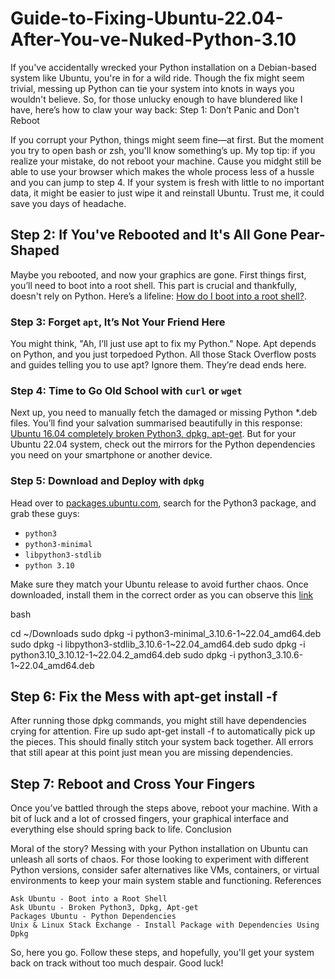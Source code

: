 # Guide-to-Fixing-Ubuntu-22.04-After-You-ve-Nuked-Python-3.10


If you've accidentally wrecked your Python installation on a Debian-based system like Ubuntu, you're in for a wild ride. Though the fix might seem trivial, messing up Python can tie your system into knots in ways you wouldn't believe. So, for those unlucky enough to have blundered like I have, here’s how to claw your way back:
Step 1: Don’t Panic and Don't Reboot

If you corrupt your Python, things might seem fine—at first. But the moment you try to open bash or zsh, you'll know something’s up. My top tip: if you realize your mistake, do not reboot your machine. Cause you midght still be able to use your browser which makes the whole process less of a hussle and you can jump to step 4. If your system is fresh with little to no important data, it might be easier to just wipe it and reinstall Ubuntu. Trust me, it could save you days of headache.


 ## Step 2: If You've Rebooted and It's All Gone Pear-Shaped

Maybe you rebooted, and now your graphics are gone. First things first, you’ll need to boot into a root shell. This part is crucial and thankfully, doesn't rely on Python. Here’s a lifeline: [How do I boot into a root shell?](https://askubuntu.com/questions/92556/how-do-i-boot-into-a-root-shell).


### Step 3: Forget `apt`, It’s Not Your Friend Here
You might think, "Ah, I’ll just use apt to fix my Python." Nope. Apt depends on Python, and you just torpedoed Python. All those Stack Overflow posts and guides telling you to use apt? Ignore them. They’re dead ends here.

### Step 4: Time to Go Old School with `curl` or `wget`
Next up, you need to manually fetch the damaged or missing Python *.deb files. You’ll find your salvation summarised beautifully in this response: [Ubuntu 16.04 completely broken Python3, dpkg, apt-get](https://askubuntu.com/questions/1092919/ubuntu-16-04-completely-broken-python3-dpkg-apt-get). But for your Ubuntu 22.04 system, check out the mirrors for the Python dependencies you need on your smartphone or another device.

### Step 5: Download and Deploy with `dpkg`
Head over to [packages.ubuntu.com](https://packages.ubuntu.com), search for the Python3 package, and grab these guys:
- `python3`
- `python3-minimal`
- `libpython3-stdlib`
- `python 3.10`

Make sure they match your Ubuntu release to avoid further chaos. Once downloaded, install them in the correct order as you can observe this  [link](https://packages.ubuntu.com/jammy/python/python3)

bash

cd ~/Downloads
sudo dpkg -i python3-minimal_3.10.6-1~22.04_amd64.deb
sudo dpkg -i libpython3-stdlib_3.10.6-1~22.04_amd64.deb
sudo dpkg -i python3.10_3.10.12-1~22.04.2_amd64.deb
sudo dpkg -i python3_3.10.6-1~22.04_amd64.deb


## Step 6: Fix the Mess with apt-get install -f

After running those dpkg commands, you might still have dependencies crying for attention. Fire up sudo apt-get install -f to automatically pick up the pieces. This should finally stitch your system back together. All errors that still apear at this point just mean you are missing dependencies.


## Step 7: Reboot and Cross Your Fingers

Once you’ve battled through the steps above, reboot your machine. With a bit of luck and a lot of crossed fingers, your graphical interface and everything else should spring back to life.
Conclusion

Moral of the story? Messing with your Python installation on Ubuntu can unleash all sorts of chaos. For those looking to experiment with different Python versions, consider safer alternatives like VMs, containers, or virtual environments to keep your main system stable and functioning.
References

    Ask Ubuntu - Boot into a Root Shell
    Ask Ubuntu - Broken Python3, Dpkg, Apt-get
    Packages Ubuntu - Python Dependencies
    Unix & Linux Stack Exchange - Install Package with Dependencies Using Dpkg

So, here you go. Follow these steps, and hopefully, you'll get your system back on track without too much despair. Good luck!
